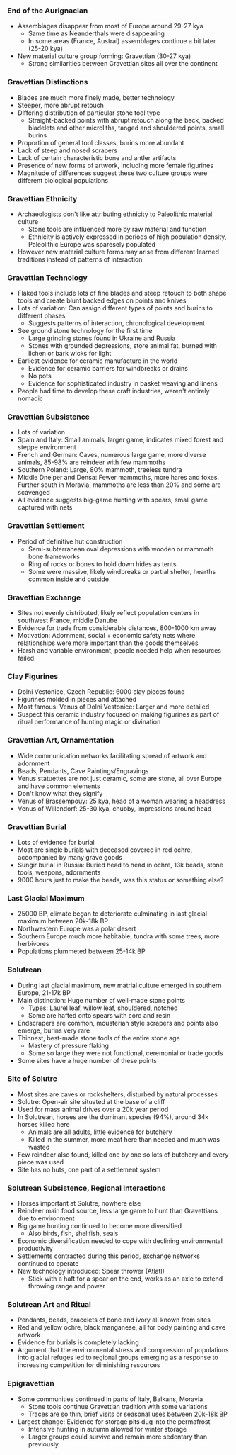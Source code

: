 ### End of the Aurignacian
 - Assemblages disappear from most of Europe around 29-27 kya
	 - Same time as Neanderthals were disappearing
	 - In some areas (France, Austrai) assemblages continue a bit later (25-20 kya)
 - New material culture group forming: Gravettian (30-27 kya)
	 - Strong similarities between Gravettian sites all over the continent

### Gravettian Distinctions
 - Blades are much more finely made, better technology
 - Steeper, more abrupt retouch
 - Differing distribution of particular stone tool type
	 - Straight-backed points with abrupt retouch along the back, backed bladelets and other microliths, tanged and shouldered points, small burins
 - Proportion of general tool classes, burins more abundant
 - Lack of steep and nosed scrapers
 - Lack of certain characteristic bone and antler artifacts
 - Presence of new forms of artwork, including more female figurines
 - Magnitude of differences suggest these two culture groups were different biological populations

### Gravettian Ethnicity
 - Archaeologists don't like attributing ethnicity to Paleolithic material culture
	 - Stone tools are influenced more by raw material and function
	 - Ethnicity is actively expressed in periods of high population density, Paleolithic Europe was sparesely populated
 - However new material culture forms may arise from different learned traditions instead of patterns of interaction

### Gravettian Technology
 - Flaked tools include lots of fine blades and steep retouch to both shape tools and create blunt backed edges on points and knives
 - Lots of variation: Can assign different types of points and burins to different phases
	 - Suggests patterns of interaction, chronological development
 - See ground stone technology for the first time
	 - Large grinding stones found in Ukraine and Russia
	 - Stones with grounded depressions, store animal fat, burned with lichen or bark wicks for light
 - Earliest evidence for ceramic manufacture in the world
	 - Evidence for ceramic barriers for windbreaks or drains
	 - No pots
	 - Evidence for sophisticated industry in basket weaving and linens
 - People had time to develop these craft industries, weren't entirely nomadic

### Gravettian Subsistence
 - Lots of variation
 - Spain and Italy: Small animals, larger game, indicates mixed forest and steppe environment
 - French and German: Caves, numerous large game, more diverse animals, 85-98% are reindeer with few mammoths
 - Southern Poland: Large, 80% mammoth, treeless tundra
 - Middle Dneiper and Densa: Fewer mammoths, more hares and foxes. Further south in Moravia, mammoths are less than 20% and some are scavenged
 - All evidence suggests big-game hunting with spears, small game captured with nets

### Gravettian Settlement
 - Period of definitive hut construction
	 - Semi-subterranean oval depressions with wooden or mammoth bone frameworks
	 - Ring of rocks or bones to hold down hides as tents
	 - Some were massive, likely windbreaks or partial shelter, hearths common inside and outside

### Gravettian Exchange
- Sites not evenly distributed, likely reflect population centers in southwest France, middle Danube
- Evidence for trade from considerable distances, 800-1000 km away
- Motivation: Adornment, social + economic safety nets where relationships were more important than the goods themselves
- Harsh and variable environment, people needed help when resources failed

### Clay Figurines
 - Dolni Vestonice, Czech Republic: 6000 clay pieces found
 - Figurines molded in pieces and attached
 - Most famous: Venus of Dolni Vestonice: Larger and more detailed
 - Suspect this ceramic industry focused on making figurines as part of ritual performance of hunting magic or divination

### Gravettian Art, Ornamentation
 - Wide communication networks facilitating spread of artwork and adornment
 - Beads, Pendants, Cave Paintings/Engravings
 - Venus statuettes are not just ceramic, some are stone, all over Europe and have common elements
 - Don't know what they signify
 - Venus of Brassempouy: 25 kya, head of a woman wearing a headdress
 - Venus of Willendorf: 25-30 kya, chubby, impressions around head

### Gravettian Burial
 - Lots of evidence for burial
 - Most are single burials with deceased covered in red ochre, accompanied by many grave goods
 - Sungir burial in Russia: Buried head to head in ochre, 13k beads, stone tools, weapons, adornments
 - 9000 hours just to make the beads, was this status or something else?

### Last Glacial Maximum
 - 25000 BP, climate began to deteriorate culminating in last glacial maximum between 20k-18k BP
 - Northwestern Europe was a polar desert
 - Southern Europe much more habitable, tundra with some trees, more herbivores
 - Populations plummeted between 25-14k BP

### Solutrean
 - During last glacial maximum, new matrial culture emerged in southern Europe, 21-17k BP
 - Main distinction: Huge number of well-made stone points
	 - Types: Laurel leaf, willow leaf, shouldered, notched
	 - Some are hafted onto spears with cord and resin
 - Endscrapers are common, mousterian style scrapers and points also emerge, burins very rare
 - Thinnest, best-made stone tools of the entire stone age
	 - Mastery of pressure flaking
	 - Some so large they were not functional, ceremonial or trade goods
 - Some sites have a huge number of these points

### Site of Solutre
 - Most sites are caves or rockshelters, disturbed by natural processes
 - Solutre: Open-air site situated at the base of a cliff
 - Used for mass animal drives over a 20k year period
 - In Solutrean, horses are the dominant species (94%), around 34k horses killed here
	 - Animals are all adults, little evidence for butchery
	 - Killed in the summer, more meat here than needed and much was wasted
 - Few reindeer also found, killed one by one so lots of butchery and every piece was used
 - Site has no huts, one part of a settlement system

### Solutrean Subsistence, Regional Interactions
 - Horses important at Solutre, nowhere else
 - Reindeer main food source, less large game to hunt than Gravettians due to environment
 - Big game hunting continued to become more diversified
	 - Also birds, fish, shellfish, seals
 - Economic diversification needed to cope with declining environmental productivity
 - Settlements contracted during this period, exchange networks continued to operate
 - New technology introduced: Spear thrower (Atlatl)
	 - Stick with a haft for a spear on the end, works as an axle to extend throwing range and power

### Solutrean Art and Ritual
 - Pendants, beads, bracelets of bone and ivory all known from sites
 - Red and yellow ochre, black manganese, all for body painting and cave artwork
 - Evidence for burials is completely lacking
 - Argument that the environmental stress and compression of populations into glacial refuges led to regional groups emerging as a response to increasing competition for diminishing resources

### Epigravettian
 - Some communities continued in parts of Italy, Balkans, Moravia
	 - Stone tools continue Gravettian tradition with some variations
	 - Traces are so thin, brief visits or seasonal uses between 20k-18k BP
 - Largest change: Evidence for storage pits dug into the permafrost
	 - Intensive hunting in autumn allowed for winter storage
	 - Larger groups could survive and remain more sedentary than previously

